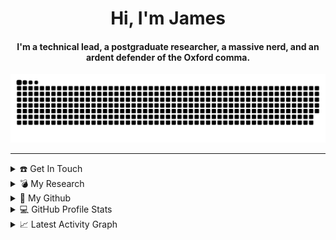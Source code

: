 <div align="center">
<h1 align="center">Hi, I'm James</h1>
<h4 align="center">I'm a technical lead, a postgraduate researcher, a massive nerd, and an ardent defender of the Oxford comma.</h4>
</div>

<div align="center">
  <img  src="https://github.com/1999AZZAR/1999AZZAR/blob/main/resources/img/grid-snake.svg" alt="snake" />
</div>

-----
<details>
  <summary>☎️ Get In Touch</summary>
<div>
  <samp>
    <h2 align="center">Here's Where You Can Find Me</h2>
    <p align="center">
      <br/>
      <a href="https://www.linkedin.com/in/jswhughes/" target="blank"><img align="center"
         src="https://img.shields.io/badge/linkedin-%231DA1F2.svg?style=for-the-badge&logo=linkedin&logoColor=white"
         alt="jswhughes" height="30"/></a>
      <a href="https://www.researchgate.net/profile/James-Hughes-40" target="blank"><img align="center" src="https://img.shields.io/badge/ResearchGate-00CCBB?style=for-the-badge&logo=ResearchGate&logoColor=white" alt="research gate" height="30"/></a>
    </p>
  </samp>
</div>
</details>

<details>
  <summary>💣 My Research</summary>
<div>
<samp>
<h2 align="center">At What Point Does a Scientist Become "Mad"?</h2>
 <p align="center">
  Well... It's early days still   
 </p>

 </samp>
</div>
</details>

<details>
  <summary>📎 My Github</summary>
<div>
<samp>
<h2 align="center">What Are You Even Looking For?</h2>
 <p align="center">
  <a href="github.com/hughesjs" target="blank"><img align="center" 
     src="https://komarev.com/ghpvc/?username=hughesjs&style=for-the-badge&label=PROFILE+VIEWS" height="25"
     alt="views count" /></a>   
 <img align="center"
 src="https://raw.githubusercontent.com/hughesjs/custom-badges/master/made-in/made-in-scotland.svg" height="25"
         alt="Made In Scotland" />      
 <img align="center"
 src="https://forthebadge.com/images/badges/built-with-science.svg" height="25"
 alt="Built With Science" /> 
   
  </p>

 </samp>
</div>
</details>
  
<details> 
  <summary>💻 GitHub Profile Stats</summary>
  <div>
  <samp>
    <h2 align="center">Pump The Stock</h2>
      <br/>
    <details open>
  <summary><h3>Languages</h3></summary>
            <p align="center">
        <a href="https://github.com/hughesjs/">
          <img src="https://github-readme-stats.vercel.app/api/top-langs/?username=hughesjs&langs_count=6&theme=gruvbox&layout=compact&hide_border=true"
          alt="hughesjs :: overall Top Langs " /></a>
      </p>
        <p align="center">
          <a href="https://github.com/hughesjs/">
          <img width="45%" src="https://github-profile-summary-cards.vercel.app/api/cards/repos-per-language?username=hughesjs&theme=gruvbox&layout=compact&hide_border=true"
          alt="hughesjs :: Top Langs by repo" />
          <img width="45%" src="https://github-profile-summary-cards.vercel.app/api/cards/most-commit-language?username=hughesjs&theme=gruvbox&layout=compact&hide_border=true"
          alt="hughesjs :: Top Langs by commit" />
          </a>
        </p>
</details>
    <details open>
  <summary><h3>Contributions</h3></summary>
        <p align="center">
          <a href="https://github.com/hughesjs/">
          <img width="49.5%" src="https://github-readme-stats.vercel.app/api?username=hughesjs&show_icons=true&theme=gruvbox&hide_border=true" />
          <img width="49.5%" src="https://github-readme-streak-stats.herokuapp.com/?user=hughesjs&theme=gruvbox&hide_border=true" />
          </a>
       </p>
     <br>
     </samp>
  </div>    
</details>

<details>
  <summary>📈 Latest Activity Graph</summary>
  <samp>
  <br/>
  <h2 align="center">Can't Be Slacking Now</h2>
  <img alt="hughesjs's Activity Graph" src="https://github-readme-activity-graph.cyclic.app/graph/?username=hughesjs&bg_color=000&color=fff&line=00E676&point=fff&hide_border=true" />
<br/>
  </samp>
  </details>
